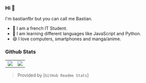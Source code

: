 ### Hi 👋
I'm bastianfbr but you can call me Bastian.

- 🔭 I am a french IT Student.
- 🌱 I am learning different languages like JavaScript and Python.
- 😄 I love computers, smartphones and manga/anime.

### Github Stats
<table>
  <tr>
    <td align="center" style="padding=0;width=50%;">
      <img align="center" style="padding=0;" src="https://github-readme-stats.vercel.app/api/?username=bastianfbr&theme=tokyonight&show_icons=true" />
    </td>
    <td align="center" style="padding=0;width=50%;">
      <img align="center" style="padding=0;" src="https://github-readme-stats.quantumlytangled.vercel.app/api/top-langs/?username=bastianfbr&theme=tokyonight&layout=default&show_icons=true" />
    </td>
  </tr>
</table>

> Provided by [`GitHub Readme Stats`]
